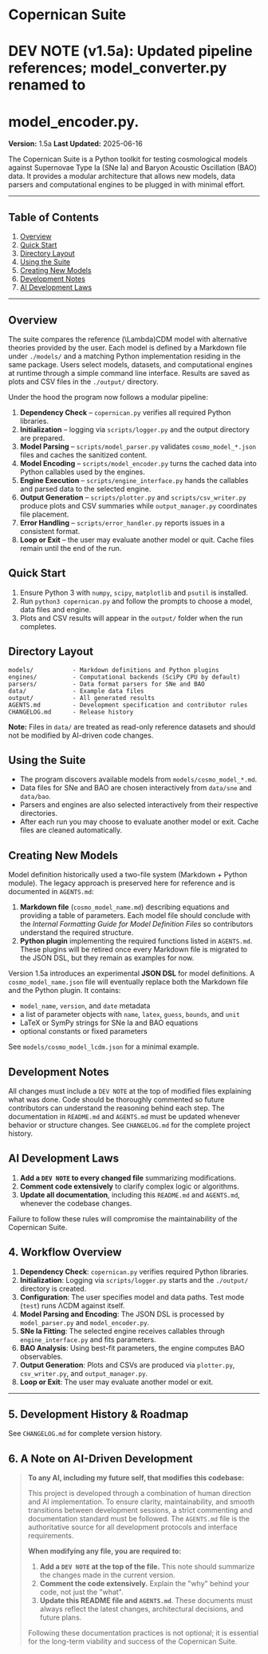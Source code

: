 # Copernican Suite
# DEV NOTE (v1.5a): Updated pipeline references; model_converter.py renamed to
# model_encoder.py.

**Version:** 1.5a
**Last Updated:** 2025-06-16

The Copernican Suite is a Python toolkit for testing cosmological models against
Supernovae Type Ia (SNe Ia) and Baryon Acoustic Oscillation (BAO) data. It
provides a modular architecture that allows new models, data parsers and
computational engines to be plugged in with minimal effort.

---

## Table of Contents
1. [Overview](#overview)
2. [Quick Start](#quick-start)
3. [Directory Layout](#directory-layout)
4. [Using the Suite](#using-the-suite)
5. [Creating New Models](#creating-new-models)
6. [Development Notes](#development-notes)
7. [AI Development Laws](#ai-development-laws)

---

## Overview
The suite compares the reference \(\Lambda\)CDM model with alternative theories
provided by the user. Each model is defined by a Markdown file under
`./models/` and a matching Python implementation residing in the same package.
Users select models, datasets, and computational engines at runtime through a
simple command line interface. Results are saved as plots and CSV files in the
`./output/` directory.

Under the hood the program now follows a modular pipeline:
1. **Dependency Check** – `copernican.py` verifies all required Python
   libraries.
2. **Initialization** – logging via `scripts/logger.py` and the output directory
   are prepared.
3. **Model Parsing** – `scripts/model_parser.py` validates `cosmo_model_*.json`
   files and caches the sanitized content.
4. **Model Encoding** – `scripts/model_encoder.py` turns the cached data
   into Python callables used by the engines.
5. **Engine Execution** – `scripts/engine_interface.py` hands the callables and
   parsed data to the selected engine.
6. **Output Generation** – `scripts/plotter.py` and `scripts/csv_writer.py`
   produce plots and CSV summaries while `output_manager.py` coordinates file
   placement.
7. **Error Handling** – `scripts/error_handler.py` reports issues in a
   consistent format.
8. **Loop or Exit** – the user may evaluate another model or quit. Cache files
   remain until the end of the run.

## Quick Start
1. Ensure Python 3 with `numpy`, `scipy`, `matplotlib` and `psutil` is
   installed.
2. Run `python3 copernican.py` and follow the prompts to choose a model, data
   files and engine.
3. Plots and CSV results will appear in the `output/` folder when the run
   completes.

## Directory Layout
```
models/           - Markdown definitions and Python plugins
engines/          - Computational backends (SciPy CPU by default)
parsers/          - Data format parsers for SNe and BAO
data/             - Example data files
output/           - All generated results
AGENTS.md         - Development specification and contributor rules
CHANGELOG.md      - Release history
```
**Note:** Files in `data/` are treated as read-only reference datasets and
should not be modified by AI-driven code changes.

## Using the Suite
- The program discovers available models from `models/cosmo_model_*.md`.
- Data files for SNe and BAO are chosen interactively from `data/sne` and
  `data/bao`.
- Parsers and engines are also selected interactively from their respective
  directories.
- After each run you may choose to evaluate another model or exit. Cache files
  are cleaned automatically.

## Creating New Models
Model definition historically used a two-file system (Markdown + Python module).
The legacy approach is preserved here for reference and is documented in
`AGENTS.md`:
1. **Markdown file** (`cosmo_model_name.md`) describing equations and providing
   a table of parameters. Each model file should conclude with the *Internal
   Formatting Guide for Model Definition Files* so contributors understand the
   required structure.
2. **Python plugin** implementing the required functions listed in `AGENTS.md`.
   These plugins will be retired once every Markdown file is migrated to the JSON
   DSL, but they remain as examples for now.

Version 1.5a introduces an experimental **JSON DSL** for model definitions. A
`cosmo_model_name.json` file will eventually replace both the Markdown file and
the Python plugin. It contains:

- `model_name`, `version`, and `date` metadata
- a list of parameter objects with `name`, `latex`, `guess`, `bounds`, and
  `unit`
- LaTeX or SymPy strings for SNe Ia and BAO equations
- optional constants or fixed parameters

See `models/cosmo_model_lcdm.json` for a minimal example.

## Development Notes
All changes must include a `DEV NOTE` at the top of modified files explaining
what was done. Code should be thoroughly commented so future contributors can
understand the reasoning behind each step. The documentation in `README.md` and
`AGENTS.md` must be updated whenever behavior or structure changes.
See `CHANGELOG.md` for the complete project history.

## AI Development Laws
1. **Add a `DEV NOTE` to every changed file** summarizing modifications.
2. **Comment code extensively** to clarify complex logic or algorithms.
3. **Update all documentation**, including this `README.md` and `AGENTS.md`,
   whenever the codebase changes.

Failure to follow these rules will compromise the maintainability of the
Copernican Suite.
## 4. Workflow Overview

1.  **Dependency Check**: `copernican.py` verifies required Python libraries.
2.  **Initialization**: Logging via `scripts/logger.py` starts and the `./output/` directory is created.
3.  **Configuration**: The user specifies model and data paths. Test mode (`test`) runs ΛCDM against itself.
4.  **Model Parsing and Encoding**: The JSON DSL is processed by `model_parser.py` and `model_encoder.py`.
5.  **SNe Ia Fitting**: The selected engine receives callables through `engine_interface.py` and fits parameters.
6.  **BAO Analysis**: Using best-fit parameters, the engine computes BAO observables.
7.  **Output Generation**: Plots and CSVs are produced via `plotter.py`, `csv_writer.py`, and `output_manager.py`.
8.  **Loop or Exit**: The user may evaluate another model or exit.

---

## 5. Development History & Roadmap

See `CHANGELOG.md` for complete version history.

## 6. A Note on AI-Driven Development

> **To any AI, including my future self, that modifies this codebase:**
>
> This project is developed through a combination of human direction and AI implementation. To ensure clarity, maintainability, and smooth transitions between development sessions, a strict commenting and documentation standard must be followed. The `AGENTS.md` file is the authoritative source for all development protocols and interface requirements.
>
> **When modifying any file, you are required to:**
> 1.  **Add a `DEV NOTE` at the top of the file.** This note should summarize the changes made in the current version.
> 2.  **Comment the code extensively.** Explain the "why" behind your code, not just the "what".
> 3.  **Update this README file and `AGENTS.md`**. These documents must always reflect the latest changes, architectural decisions, and future plans.
>
> Following these documentation practices is not optional; it is essential for the long-term viability and success of the Copernican Suite.
